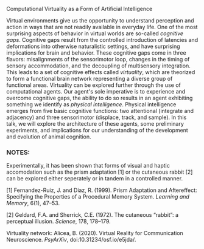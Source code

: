 Computational Virtuality as a Form of Artificial Intelligence

Virtual environments give us the opportunity to understand perception and action in ways that are not readily available in everyday life. One of the most surprising aspects of behavior in virtual worlds are so-called _cognitive gaps_. Cognitive gaps result from the controlled introduction of latencies and deformations into otherwise naturalistic settings, and have surprising implications for brain and behavior. These cognitive gaps come in three flavors: misalignments of the sensorimotor loop, changes in the timing of sensory accommodation, and the decoupling of multisensory integration. This leads to a set of cognitive effects called _virtuality_, which are theorized to form a functional brain network representing a diverse group of functional areas. Virtuality can be explored further through the use of computational agents. Our agent's sole imperative is to experience and overcome cognitive gaps, the ability to do so results in an agent exhibiting something we identify as _physical intelligence_. Physical intelligence emerges from five basic cognitive functions: two attentional (integrate and adjacency) and three sensorimotor (displace, track, and sample). In this talk, we will explore the architecture of these agents, some preliminary experiments, and implications for our understanding of the development and evolution of animal cognition. 



### NOTES:
Experimentally, it has been shown that forms of visual and haptic accomodation such as the prism adaptation [1] or the cutaneous rabbit [2] can be explored either seperately or in tandem in a controlled manner.  

[1] Fernandez-Ruiz, J. and Diaz, R. (1999). Prism Adaptation and Aftereffect: Specifying the Properties of a Procedural Memory System. _Learning and Memory_, 6(1), 47–53.   

[2]  Geldard, F.A. and Sherrick, C.E. (1972). The cutaneous “rabbit”: a perceptual illusion. _Science_, 178, 178–179.  

Virtuality network: Alicea, B. (2020). Virtual Reality for Communication Neuroscience. _PsyArXiv_, doi:10.31234/osf.io/e5jda/.
